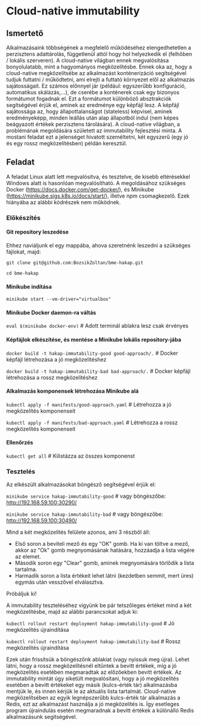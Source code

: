# Cloud-native immutability

## Ismertető
Alkalmazásaink többségének a megfelelő működéséhez elengedhetetlen a perzisztens adattárolás, függetlenül attól hogy hol helyezkedik el (felhőben / lokális szerveren). A cloud-native világban ennek megvalósítása bonyolulatabb, mint a hagyományos megközelítésbe. Ennek oka az, hogy a cloud-native megközelítsébe az alkalmazást konténerizáció segítségével tudjuk futtatni / működtetni, ami elrejti a futtató környezet elől az alkalmazás sajátosságait. Ez számos előnnyel jár (például: egyszerűbb konfiguráció, automatikus skálázás,...), de cserébe a konténerek csak egy bizonyos formátumot fogadnak el. Ezt a formátumot különböző absztrakciók segítségével érjük el, aminek az eredménye egy képfájl lesz. A képfájl sajátossága az, hogy állapottalanságot (stateless) képvisel, aminek eredményeképp, minden leállás után alap állapotból indul (nem képes beágyazott értékek perzisztens tárolására). A cloud-native világban, a problémának megoldására született az immutability fejlesztési minta. A mostani feladat ezt a jelenséget hivatott személtetni, két egyszerű (egy jó és egy rossz megközelítésben) példán keresztül.

## Feladat
A feladat Linux alatt lett megvalósítva, és tesztelve, de kisebb eltérésekkel Windows alatt is hasonlóan megvalósítható. A megoldásához szükséges Docker (https://docs.docker.com/get-docker/), és Minikube (https://minikube.sigs.k8s.io/docs/start/), illetve npm csomagkezelő. Ezek hiányába az alábbi kódrészek nem működnek.

### Előkészítés

#### Git repository leszedése
Ehhez naviáljunk el egy mappába, ahova szeretnénk leszedni a szükséges fájlokat, majd:

```git clone git@github.com:BozsikZoltan/bme-hakap.git```

```cd bme-hakap```

#### Minikube indítása

```minikube start --vm-driver="virtualbox"```

#### Minikube Docker daemon-ra váltás

```eval $(minikube docker-env)``` 								# Adott terminál ablakra lesz csak érvényes

#### Képfájlok elkészítése, és mentése a Minikube lokális repository-jába

```docker build -t hakap-immutability-good good-approach/.```				# Docker képfájl létrehozása a jó megközelítéshez

```docker build -t hakap-immutability-bad bad-approach/.```					# Docker képfájl létrehozása a rossz megközelítéshez

#### Alkalmazás komponensek létrehozása Minikube alá

```kubectl apply -f manifests/good-approach.yaml```						# Létrehozza a jó megközelítés komponenseit

```kubectl apply -f manifests/bad-approach.yaml```						# Létrehozza a rossz megközelítés komponenseit

#### Ellenőrzés

```kubectl get all```										# Kilistázza az összes komponenst

### Tesztelés
Az elkészült alkalmazásokat böngésző segítségével érjük el:

```minikube service hakap-immutability-good```						# vagy böngészőbe: http://192.168.59.100:30290/

```minikube service hakap-immutability-bad```							# vagy böngészőbe: http://192.168.59.100:30490/

Mind a két megközelítés felülete azonos, ami 3 részből áll:

* Első soron a beviteli mező és egy "OK" gomb. Ha ki van töltve a mező, akkor az "Ok" gomb megnyomásának hatására, hozzáadja a lista végére az elemet.
* Második soron egy "Clear" gomb, aminek megnyomására törlődik a lista tartalma.
* Harmadik soron a lista értékeit lehet látni (kezdetben semmit, mert üres) egymás után vesszővel elválasztva.

Próbáljuk ki!

A immutability teszteléséhez vigyünk be pár tetszőleges értéket mind a két megközelítésbe, majd az alábbi parancsokat adjuk ki:

```kubectl rollout restart deployment hakap-immutability-good```				# Jó megközelítés újraindítása

```kubectl rollout restart deployment hakap-immutability-bad```				# Rossz megközelítés újraindítása

Ezek után frissítsük a böngészőnk ablakiat (vagy nyissuk meg újra). Lehet látni, hogy a rossz megközelítésnél eltűntek a bevitt értékek, míg a jó megközelítés esetében megmaradtak az előzőekben bevitt értékek.
Az immutability mintát úgy siketült megvalósítani, hogy a jó megközelítés esetében a bevitt értékeket egy másik (kulcs-érték tár) alkalmazásba mentjük le, és innen kérjük le az aktuális lista tartalmát. Cloud-native megközelítsében az egyik legnépszerűbb kulcs-érték tár alkalmazás a Redis, ezt az alkalmazást használja a jó megközelítés is. Így esetleges program újraindulás esetén megmaradnak a bevitt értékek a különálló Redis alkalmazásunk segítségével.

